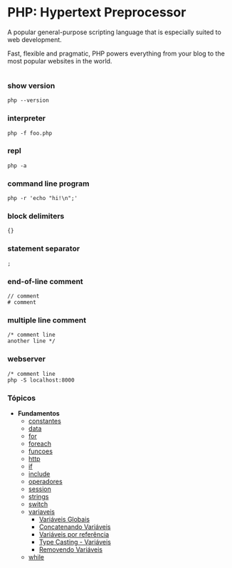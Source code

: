 # PHP: Hypertext Preprocessor

A popular general-purpose scripting language that is especially suited to web development.

Fast, flexible and pragmatic, PHP powers everything from your blog to the most popular websites in the world.

```php

```

### show version

```
php --version
```

### interpreter
```
php -f foo.php
```

### repl
```
php -a

```
### command line program
```
php -r 'echo "hi!\n";'
```

### block delimiters
```
{}
```

### statement separator
```
;
```

### end-of-line comment
```
// comment
# comment
```

### multiple line comment
```
/* comment line
another line */
```

### webserver
```
/* comment line
php -S localhost:8000
```

### Tópicos
* **Fundamentos**
  * [constantes](fundamentos/constantes)
  * [data](fundamentos/data)
  * [for](fundamentos/for)
  * [foreach](fundamentos/foreach)
  * [funcoes](fundamentos/funcoes)
  * [http](fundamentos/http)
  * [if](fundamentos/if)
  * [include](fundamentos/include)
  * [operadores](fundamentos/operadores)
  * [session](fundamentos/session)
  * [strings](fundamentos/strings)
  * [switch](fundamentos/switch/switch.php)
  * [variaveis](fundamentos/variaveis)
    * [Variáveis Globais](fundamentos/variaveis/global-vars.php)
    * [Concatenando Variáveis](fundamentos/variaveis/concat.php)
    * [Variáveis por referência](fundamentos/variaveis/reference.php)
    * [Type Casting - Variáveis](fundamentos/variaveis/type-casting.php)
    * [Removendo Variáveis](fundamentos/variaveis/unset.php)
  * [while](fundamentos/while)